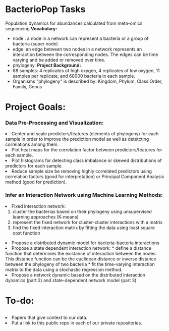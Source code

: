 # BacterioPop Tasks
Population dynamics for abundances calculated from meta-omics sequencing
<b> Vocabulary: </b>
* node : a node in a network can represent a bacteria or a group of bacteria (super node)
* edge: an edge between two nodes in a network represents an interaction between the corresponding nodes. The edges can be time varying and be added or removed over time. 
* phylogeny: 
<b> Project Background:</b>
* 88 samples: 4 replicates of high oxygen, 4 replicates of low oxygen, 11 samples per replicate, and 68000 bacteria in each sample. 
* Organisms "phylogeny" is described by: Kingdom, Phylum, Class	Order, Family, Genus

# Project Goals: 
### Data Pre-Processing and Visualization: <ol type = "1">
<li> Center and scale predictors/features (elements of phylogeny) for each sample in order to improve the prediction model as well as detetcting correlations among them. </li>
<li> Plot heat maps for the correlation factor between predictors/features for each sample. </li> 
<li> Plot histograms for detecting class imbalance or skewed distributions of predictors for each sample. </li> 
<li> Reduce sample size be removing highly correlated predictors using correlation factors (good for interpretation) or Principal Component Analysis method (good for prediction). </li> </ol>

### Infer an Interaction Network using Machine Learning Methods:<ol type = "1">
<li> Fixed interaction network:<ol>
    <li> cluster the bacterias based on their phylogeny using unsupervised learning approaches (K-means)
    <li> represent the fixed network for cluster-cluster interactions with a matrix
    <li> find the fixed interaction matrix by fitting the data using least square cost function </li> </ol>
<li> Propose a distributed dynamic model for bacteria-bacteria interactions </li> 
<li> Propose a state dependent interaction network:
    * define a distance function that determines the existance of interaction between the nodes. This distance function can be the euclidean distance or inverse distance between the phylogeny of two bacteria
    * fit the time-varying interaction matrix to the data using a stochastic regression method. </li> 
<li> Propose a network dynamic based on the distributed interaction dynamics (part 2) and state-dependent network model (part 3) </li></ol> 

# To-do: <ol type = "1">
<li> Papers that give context to our data. </li> 
<li> Put a link to this public repo in each of our private repositories. </li> 
</ol>
